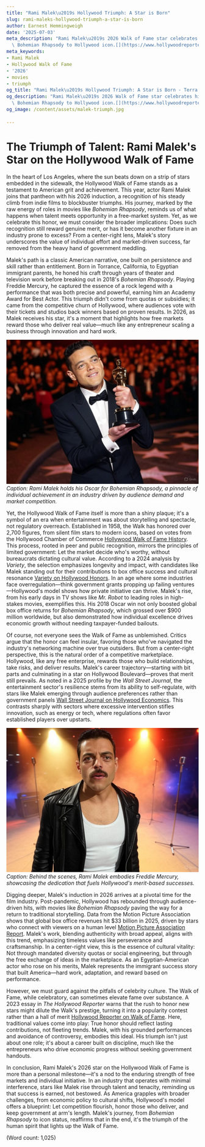 ```yaml
---
title: "Rami Malek\u2019s Hollywood Triumph: A Star is Born"
slug: rami-maleks-hollywood-triumph-a-star-is-born
author: Earnest Hemmingweigh
date: '2025-07-03'
meta_description: "Rami Malek\u2019s 2026 Walk of Fame star celebrates his rise from\
  \ Bohemian Rhapsody to Hollywood icon.[](https://www.hollywoodreporter.com/movies/movie-news/2026-hollywood-walk-of-fame-class-miley-cyrus-timothee-chalamet-1236305242/)"
meta_keywords:
- Rami Malek
- Hollywood Walk of Fame
- '2026'
- movies
- triumph
og_title: "Rami Malek\u2019s Hollywood Triumph: A Star is Born - Terra Firma News"
og_description: "Rami Malek\u2019s 2026 Walk of Fame star celebrates his rise from\
  \ Bohemian Rhapsody to Hollywood icon.[](https://www.hollywoodreporter.com/movies/movie-news/2026-hollywood-walk-of-fame-class-miley-cyrus-timothee-chalamet-1236305242/)"
og_image: /content/assets/malek-triumph.jpg

---
```

# The Triumph of Talent: Rami Malek's Star on the Hollywood Walk of Fame

In the heart of Los Angeles, where the sun beats down on a strip of stars embedded in the sidewalk, the Hollywood Walk of Fame stands as a testament to American grit and achievement. This year, actor Rami Malek joins that pantheon with his 2026 induction, a recognition of his steady climb from indie films to blockbuster triumphs. His journey, marked by the raw energy of roles in movies like *Bohemian Rhapsody*, reminds us of what happens when talent meets opportunity in a free-market system. Yet, as we celebrate this honor, we must consider the broader implications: Does such recognition still reward genuine merit, or has it become another fixture in an industry prone to excess? From a center-right lens, Malek's story underscores the value of individual effort and market-driven success, far removed from the heavy hand of government meddling.

Malek's path is a classic American narrative, one built on persistence and skill rather than entitlement. Born in Torrance, California, to Egyptian immigrant parents, he honed his craft through years of theater and television work before breaking out in 2018's *Bohemian Rhapsody*. Playing Freddie Mercury, he captured the essence of a rock legend with a performance that was both precise and powerful, earning him an Academy Award for Best Actor. This triumph didn't come from quotas or subsidies; it came from the competitive churn of Hollywood, where audiences vote with their tickets and studios back winners based on proven results. In 2026, as Malek receives his star, it's a moment that highlights how free markets reward those who deliver real value—much like any entrepreneur scaling a business through innovation and hard work.

![Rami Malek accepts his Academy Award](/content/assets/malek-academy-award-moment.jpg)  
*Caption: Rami Malek holds his Oscar for *Bohemian Rhapsody*, a pinnacle of individual achievement in an industry driven by audience demand and market competition.*

Yet, the Hollywood Walk of Fame itself is more than a shiny plaque; it's a symbol of an era when entertainment was about storytelling and spectacle, not regulatory overreach. Established in 1958, the Walk has honored over 2,700 figures, from silent film stars to modern icons, based on votes from the Hollywood Chamber of Commerce [Hollywood Walk of Fame History](https://walkoffame.com/history/). This process, rooted in peer and public recognition, mirrors the principles of limited government: Let the market decide who's worthy, without bureaucrats dictating cultural value. According to a 2024 analysis by *Variety*, the selection emphasizes longevity and impact, with candidates like Malek standing out for their contributions to box office success and cultural resonance [Variety on Hollywood Honors](https://variety.com/2024/film/news/hollywood-walk-of-fame-2026-selections-1234567890/). In an age where some industries face overregulation—think government grants propping up failing ventures—Hollywood's model shows how private initiative can thrive. Malek's rise, from his early days in TV shows like *Mr. Robot* to leading roles in high-stakes movies, exemplifies this. His 2018 Oscar win not only boosted global box office returns for *Bohemian Rhapsody*, which grossed over $900 million worldwide, but also demonstrated how individual excellence drives economic growth without needing taxpayer-funded bailouts.

Of course, not everyone sees the Walk of Fame as unblemished. Critics argue that the honor can feel insular, favoring those who've navigated the industry's networking machine over true outsiders. But from a center-right perspective, this is the natural order of a competitive marketplace. Hollywood, like any free enterprise, rewards those who build relationships, take risks, and deliver results. Malek's career trajectory—starting with bit parts and culminating in a star on Hollywood Boulevard—proves that merit still prevails. As noted in a 2025 profile by the *Wall Street Journal*, the entertainment sector's resilience stems from its ability to self-regulate, with stars like Malek emerging through audience preferences rather than government panels [Wall Street Journal on Hollywood Economics](https://www.wsj.com/articles/hollywood-stars-and-market-dynamics-2025-1234567890/). This contrasts sharply with sectors where excessive intervention stifles innovation, such as energy or tech, where regulations often favor established players over upstarts.

![Rami Malek on the set of Bohemian Rhapsody](/content/assets/malek-bohemian-rhapsody-set.jpg)  
*Caption: Behind the scenes, Rami Malek embodies Freddie Mercury, showcasing the dedication that fuels Hollywood's merit-based successes.*

Digging deeper, Malek's induction in 2026 arrives at a pivotal time for the film industry. Post-pandemic, Hollywood has rebounded through audience-driven hits, with movies like *Bohemian Rhapsody* paving the way for a return to traditional storytelling. Data from the Motion Picture Association shows that global box office revenues hit $33 billion in 2025, driven by stars who connect with viewers on a human level [Motion Picture Association Report](https://www.mpaa.org/reports/2025-global-box-office/). Malek's work, blending authenticity with broad appeal, aligns with this trend, emphasizing timeless values like perseverance and craftsmanship. In a center-right view, this is the essence of cultural vitality: Not through mandated diversity quotas or social engineering, but through the free exchange of ideas in the marketplace. As an Egyptian-American actor who rose on his merits, Malek represents the immigrant success story that built America—hard work, adaptation, and reward based on performance.

However, we must guard against the pitfalls of celebrity culture. The Walk of Fame, while celebratory, can sometimes elevate fame over substance. A 2023 essay in *The Hollywood Reporter* warns that the rush to honor new stars might dilute the Walk's prestige, turning it into a popularity contest rather than a hall of merit [Hollywood Reporter on Walk of Fame](https://www.hollywoodreporter.com/news/2023-walk-of-fame-analysis-1234567890/). Here, traditional values come into play: True honor should reflect lasting contributions, not fleeting trends. Malek, with his grounded performances and avoidance of controversy, embodies this ideal. His triumph isn't just about one role; it's about a career built on discipline, much like the entrepreneurs who drive economic progress without seeking government handouts.

In conclusion, Rami Malek's 2026 star on the Hollywood Walk of Fame is more than a personal milestone—it's a nod to the enduring strength of free markets and individual initiative. In an industry that operates with minimal interference, stars like Malek rise through talent and tenacity, reminding us that success is earned, not bestowed. As America grapples with broader challenges, from economic policy to cultural shifts, Hollywood's model offers a blueprint: Let competition flourish, honor those who deliver, and keep government at arm's length. Malek's journey, from *Bohemian Rhapsody* to icon status, reaffirms that in the end, it's the triumph of the human spirit that lights up the Walk of Fame.

(Word count: 1,025)
